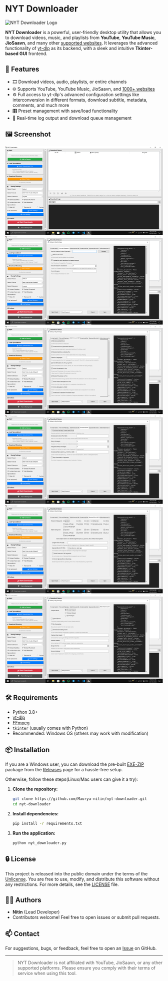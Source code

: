 
# NYT Downloader

![NYT Downloader Logo](/Assets/logo.ico)

**NYT Downloader** is a powerful, user-friendly desktop utility that allows you to download videos, music, and playlists from **YouTube**, **YouTube Music**, **JioSaavn**, and many other [supported websites](https://github.com/yt-dlp/yt-dlp/blob/master/supportedsites.md). It leverages the advanced functionality of [yt-dlp](https://github.com/yt-dlp/yt-dlp) as its backend, with a sleek and intuitive **Tkinter-based GUI** frontend.

## 🚀 Features

- 🎞️ Download videos, audio, playlists, or entire channels
- 🌐 Supports YouTube, YouTube Music, JioSaavn, and [1000+ websites](https://github.com/yt-dlp/yt-dlp/blob/master/supportedsites.md)
- ⚙️ Full access to yt-dlp's advanced configuration settings like interconversion in different formats, download subtitle, metadata, comments, and much more
- 🎛️ Preset management with save/load functionality
- 🧾 Real-time log output and download queue management

## 🖼️ Screenshot
![Main App](/Screenshots/Main.png)
![Full settings 2](/Screenshots/Full%20settings%20(2).png)
![Full settings 3](/Screenshots/Full%20settings%20(3).png)
![Full settings 4](/Screenshots/Full%20settings%20(4).png)
![Full settings 5](/Screenshots/Full%20settings%20(5).png)
![Full settings 6](/Screenshots/Full%20settings%20(6).png)

## 🛠️ Requirements

- Python 3.8+
- [yt-dlp](https://github.com/yt-dlp/yt-dlp)
- [FFmpeg](https://www.ffmpeg.org/download.html) 
- `tkinter` (usually comes with Python)
- Recommended: Windows OS (others may work with modification)

## 📦 Installation

If you are a Windows user, you can download the pre-built [EXE-ZIP](https://github.com/Maurya-Nitin/nyt-downloader/releases/download/v1.0.0/NYT.Downloader.zip) package from the [Releases](https://github.com/Maurya-nitin/nyt-downloader/releases) page for a hassle-free setup.

Otherwise, follow these steps(Linux/Mac users can give it a try):

1. **Clone the repository:**
   ```bash
   git clone https://github.com/Maurya-nitin/nyt-downloader.git
   cd nyt-downloader
   ```

2. **Install dependencies:**
   ```bash
   pip install -r requirements.txt
   ```

3. **Run the application:**
   ```bash
   python nyt_downloader.py
   ```

## 🔒 License

This project is released into the public domain under the terms of the [Unlicense](https://unlicense.org). You are free to use, modify, and distribute this software without any restrictions. For more details, see the [LICENSE](LICENSE) file.

## 👨‍💻 Authors

- **Nitin** (Lead Developer)
- Contributors welcome! Feel free to open issues or submit pull requests.

## 📫 Contact

For suggestions, bugs, or feedback, feel free to open an [Issue](https://github.com/Maurya-nitin/nyt-downloader/issues) on GitHub.

---

> NYT Downloader is not affiliated with YouTube, JioSaavn, or any other supported platforms. Please ensure you comply with their terms of service when using this tool.
